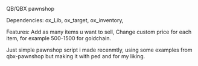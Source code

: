QB/QBX pawnshop

Dependencies:
      ox_Lib,
      ox_target,
      ox_inventory,

Features:
     Add as many items u want to sell,
     Change custom price for each item, for example 500-1500 for goldchain.



Just simple pawnshop script i made recenmtly, using some examples from qbx-pawnshop but making it with ped and for my liking.
